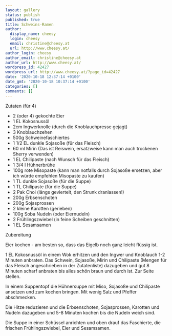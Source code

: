 ```yaml
---
layout: gallery
status: publish
published: true
title: Schweins-Ramen
author:
  display_name: cheesy
  login: cheesy
  email: christine@cheesy.at
  url: http://www.cheesy.at/
author_login: cheesy
author_email: christine@cheesy.at
author_url: http://www.cheesy.at/
wordpress_id: 42427
wordpress_url: http://www.cheesy.at/?page_id=42427
date: '2020-10-18 12:37:14 +0100'
date_gmt: '2020-10-18 10:37:14 +0100'
categories: []
comments: []
---
```

<!-- wp:paragraph -->
Zutaten (für 4)
<!-- /wp:paragraph -->
<!-- wp:list -->
- 2 (oder 4) gekochte Eier
- 1 EL Kokosnussöl
- 2cm Ingwerknolle (durch die Knoblauchpresse gejagt)
- 3 Knoblauchzehen
- 500g Schweinefaschiertes
- 1 1/2 EL dunkle Sojasoße (für das Fleisch)
- 60 ml Mirin (Das ist Reiswein, ersatzweise kann man auch trockenen Sherry verwenden)
- 1 EL Chilipaste (nach Wunsch für das Fleisch)
- 1 3/4 l Hühnerbrühe
- 100g rote Misopaste (kann man notfalls durch Sojasoße ersetzen, aber ich würde empfehlen Misopaste zu kaufen)
- 1 TL dunkle Sojasoße (für die Suppe)
- 1 TL Chilipaste (für die Suppe)
- 2 Pak Choi (längs geviertelt, den Strunk dranlassen!)
- 200g Erbsenschoten
- 200g Sojasprossen
- 2 kleine Karotten (gerieben)
- 100g Soba Nudeln (oder Eiernudeln)
- 2 Frühlingszwiebel (in feine Scheiben geschnitten)
- 1 EL Sesamsamen
<!-- /wp:list -->
<!-- wp:paragraph -->
Zubereitung
<!-- /wp:paragraph -->
<!-- wp:paragraph -->
Eier kochen - am besten so, dass das Eigelb noch ganz leicht flüssig ist.
<!-- /wp:paragraph -->
<!-- wp:paragraph -->
1 EL Kokosnussöl in einem Wok erhitzen und den Ingwer und Knoblauch 1-2 Minuten anbraten. Das Schwein, Sojasoße, Mirin und Chilipaste (Mengen für das Fleisch angeschrieben in der Zutatenliste) dazugeben und gut 8 Minuten scharf anbraten bis alles schön braun und durch ist. Zur Seite stellen.
<!-- /wp:paragraph -->
<!-- wp:paragraph -->
In einem Suppentopf die Hühnersuppe mit Miso, Sojasoße und Chilipaste ansetzen und zum kochen bringen. Mit wenig Salz und Pfeffer abschmecken.
<!-- /wp:paragraph -->
<!-- wp:paragraph -->
Die Hitze reduzieren und die Erbsenschoten, Sojasprossen, Karotten und Nudeln dazugeben und 5-8 Minuten kochen bis die Nudeln weich sind.
<!-- /wp:paragraph -->
<!-- wp:paragraph -->
Die Suppe in einer Schüssel anrichten und oben drauf das Faschierte, die frischen Frühlingszwiebel, Eier und Sesamsamen.
<!-- /wp:paragraph -->
<!-- wp:image {"id":42428} -->
<figure class="wp-block-image"><img src="{% link _rezepte/hauptspeisen/fleisch/schweins-ramen/Schweins-Ramen-1.jpg %}" alt="" class="wp-image-42428"></figure>
<!-- /wp:image -->
